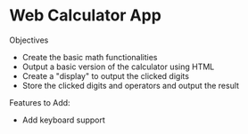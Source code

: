 # Web Calculator App

Objectives

- Create the basic math functionalities
- Output a basic version of the calculator using HTML
- Create a "display" to output the clicked digits
- Store the clicked digits and operators and output the result

Features to Add:

- Add keyboard support
